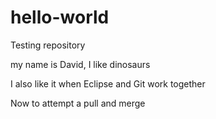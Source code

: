 # hello-world
Testing repository

my name is David, I like dinosaurs

I also like it when Eclipse and Git work together

Now to attempt a pull and merge
